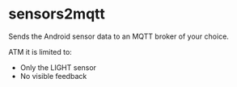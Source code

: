 sensors2mqtt
============

Sends the Android sensor data to an MQTT broker of your choice.

ATM it is limited to:
- Only the LIGHT sensor
- No visible feedback

